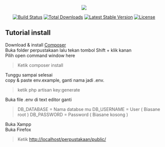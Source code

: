 <p align="center"><img src="https://laravel.com/assets/img/components/logo-laravel.svg"></p>

<p align="center">
<a href="https://travis-ci.org/laravel/framework"><img src="https://travis-ci.org/laravel/framework.svg" alt="Build Status"></a>
<a href="https://packagist.org/packages/laravel/framework"><img src="https://poser.pugx.org/laravel/framework/d/total.svg" alt="Total Downloads"></a>
<a href="https://packagist.org/packages/laravel/framework"><img src="https://poser.pugx.org/laravel/framework/v/stable.svg" alt="Latest Stable Version"></a>
<a href="https://packagist.org/packages/laravel/framework"><img src="https://poser.pugx.org/laravel/framework/license.svg" alt="License"></a>
</p>

## Tutorial install

Download & install <a href="https://getcomposer.org/">Composer</a>\
Buka folder perpustakaan lalu tekan tombol Shift + klik kanan\
Pilih open command window here

> Ketik composer install

Tunggu sampai selesai\
copy & paste env.example, ganti nama jadi .env.

> ketik php artisan key:generate

Buka file .env di text editor ganti

> DB_DATABASE = Nama databse mu
> DB_USERNAME = User ( Biasane root )
> DB_PASSWORD = Password ( Biasane kosong )

Buka Xampp\
Buka Firefox

> Ketik <a href="http://localhost/perpustakaan/public/">http://localhost/perpustakaan/public/</a>
